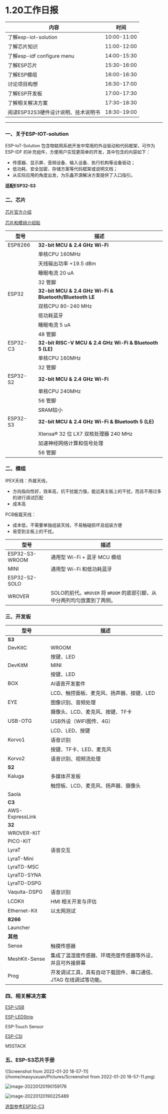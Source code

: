 # 1.20工作日报

| 内容                                | 时间        |
| ----------------------------------- | ----------- |
| 了解esp-iot-solution                | 10:00-11:00 |
| 了解芯片知识                        | 11:00-12:00 |
| 了解esp-idf configure menu          | 14:00-15:30 |
| 了解ESP芯片                         | 15:30-16:00 |
| 了解ESP模组                         | 16:00-16:30 |
| 讨论项目构想                        | 16:30-17:00 |
| 了解ESP开发板                       | 17:00-17:30 |
| 了解相关解决方案                    | 17:30-18:30 |
| 阅读ESP32S3硬件设计说明、技术说明书 | 18:30-19:00 |

***

### 一、关于ESP-IOT-solution

ESP-IoT-Solution 包含物联网系统开发中常用的外设驱动和代码框架，可作为 ESP-IDF 的补充组件，方便用户实现更简单的开发，其中包含的内容如下：

- 传感器、显示屏、音频设备、输入设备、执行机构等设备驱动；
- 低功耗、安全加密、存储方案等代码框架或说明文档；
- 从实际应用的角度出发，为乐鑫开源解决方案提供了入口指引。

**适配ESP32-S3**



### 二、芯片

[芯片官方介绍](https://www.espressif.com/zh-hans/products/socs)

[芯片和模组介绍贴](https://blog.csdn.net/Mark_md/article/details/120576979)

| 型号     | 描述                                                     |
| -------- | -------------------------------------------------------- |
| ESP8266  | **32-bit MCU & 2.4 GHz Wi-Fi**                           |
|          | 单核CPU 160MHz                                           |
|          | 天线输出功率 +19.5 dBm                                   |
|          | 睡眠电流 20 uA                                           |
|          | 32 管脚                                                  |
| ESP32    | **32-bit MCU & 2.4 GHz Wi-Fi & Bluetooth/Bluetooth LE**  |
|          | 双核CPU 80-240 MHz                                       |
|          | 低功耗蓝牙                                               |
|          | 睡眠电流 5 uA                                            |
|          | 48 管脚                                                  |
| ESP32-C3 | **32-bit RISC-V MCU & 2.4 GHz Wi-Fi & Bluetooth 5 (LE)** |
|          | 单核CPU 160MHz                                           |
|          | 32 管脚                                                  |
| ESP32-S2 | **32-bit MCU & 2.4 GHz Wi-Fi**                           |
|          | 单核CPU 240MHz                                           |
|          | 56 管脚                                                  |
|          | SRAM较小                                                 |
| ESP32-S3 | **32-bit MCU & 2.4 GHz Wi-Fi & Bluetooth 5 (LE)**        |
|          | Xtensa® 32 位 LX7 双核处理器  240 MHz                    |
|          | 加速神经网络计算和信号处理                               |
|          | 56 管脚                                                  |



### 二、模组

IPEX天线：外接天线，

* 方向指向性好，效率高，抗干扰能力强，能远离主板上的干扰，而且不用过多的进行调试匹配
* 成本高

PCB板载天线：

* 成本低，不需要单独组装天线，不易触碰损坏且组装方便
* 易受到主板上的干扰。

| 型号           | 描述                                                         |
| -------------- | ------------------------------------------------------------ |
| ESP32-S3-WROOM | 通用型 Wi-Fi + 蓝牙 MCU 模组                                 |
| MINI           | 通用型 Wi-Fi 和低功耗蓝牙                                    |
| ESP32-S2-SOLO  |                                                              |
| WROVER         | SOLO的前代。`­WROVER­` 将 `WROOM` 的底部引脚，从中分两列均匀放置到了两侧。 |



### 三、开发板

| 型号            | 描述                                                         |
| --------------- | ------------------------------------------------------------ |
| **S3**          |                                                              |
| DevKitC         | WROOM                                                        |
|                 | 按键、LED                                                    |
| DevKitM         | MINI                                                         |
|                 | 按键、LED                                                    |
| BOX             | AI语音开发套件                                               |
|                 | LCD、触控面板、麦克风、扬声器、按键、LED                     |
| EYE             | 图像识别、音频处理                                           |
|                 | 摄像头、LCD、麦克风、按键、TF卡                              |
| USB-OTG         | USB外设（WIFI图传、4G）                                      |
|                 | LCD、LED、按键                                               |
| Korvo1          | 语音识别                                                     |
|                 | 按键、TF卡、LED、麦克风                                      |
| Korvo2          | 语音识别、视频流处理                                         |
| **S2**          |                                                              |
| Kaluga          | 多媒体开发板                                                 |
|                 | 触控板、LCD、麦克风、扬声器、摄像头                          |
| Saola           |                                                              |
| **C3**          |                                                              |
| AWS-ExpressLink |                                                              |
| **32**          |                                                              |
| WROVER-KIT      |                                                              |
| PICO-KIT        |                                                              |
| LyraT           | 语音交互                                                     |
| LyraT-Mini      |                                                              |
| LyraTD-MSC      |                                                              |
| LyraTD-SYNA     |                                                              |
| LyraTD-DSPG     |                                                              |
| Vaquita-DSPG    | 语音识别                                                     |
| LCDKit          | HMI 相关开发与评估                                           |
| Ethernet-Kit    | 以太网测试                                                   |
| **8266**        |                                                              |
| Launcher        |                                                              |
| **其他**        |                                                              |
| Sense           | 触摸传感器                                                   |
| MeshKit-Sense   | 集成了温湿度传感器、环境亮度传感器等外设，并且可外接屏幕     |
| Prog            | 开发调试工具，具有自动下载固件、串口通信、JTAG 在线调试等功能。 |



### 四、相关解决方案

[ESP-USB](https://www.bilibili.com/video/BV12y4y1g7CH)

[ESP-LEDStrip](https://www.bilibili.com/video/BV1UY411W7Ci?spm_id_from=333.999.0.0)

ESP-Touch Sensor

[ESP-CSI](https://www.bilibili.com/video/BV1ui4y1o7fz?spm_id_from=333.999.0.0)



M5STACK

### 五、ESP-S3芯片手册

![Screenshot from 2022-01-20 18-57-11](/home/maoyuxuan/Pictures/Screenshot from 2022-01-20 18-57-11.png)

![image-20220120190159176](/home/maoyuxuan/.config/Typora/typora-user-images/image-20220120190159176.png)

![image-20220120190225489](/home/maoyuxuan/.config/Typora/typora-user-images/image-20220120190225489.png)



[选型参考ESP32-C3](https://blog.csdn.net/ami82/article/details/117228988)



